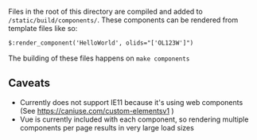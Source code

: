 Files in the root of this directory are compiled and added to `/static/build/components/`.  These components can be rendered from template files like so:

```html
$:render_component('HelloWorld', olids="['OL123W']")
```

The building of these files happens on `make components`


## Caveats

- Currently does not support IE11 because it's using web components (See https://caniuse.com/custom-elementsv1 )
- Vue is currently included with each component, so rendering multiple components per page results in very large load sizes
